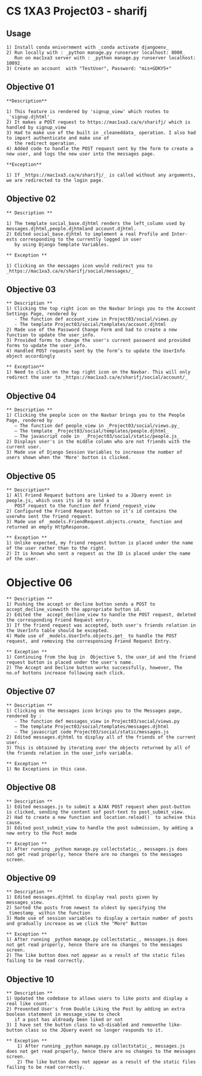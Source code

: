#  CS 1XA3 Project03 - sharifj

## Usage
	1) Install conda enivornment with _conda activate djangoenv_
	2) Run locally with : _python manage.py runserver localhost: 8000_
	   Run on mac1xa3 server with : _python manage.py runserver localhost: 10092_
	3) Create an account  with "TestUser", Password: "mis+GDKY5+"

## Objective 01
	**Description**

	1) This feature is rendered by 'signup_view' which routes to  _'signup.djhtml'_
	2) It makes a POST request to https://mac1xa3.ca/e/sharifj/ which is handled by signup_view
	3) Had to make use of the built in _cleaneddata_ operation. I also had to import authenticate and make use of 
	   the redirect operation. 
	4) Added code to handle the POST request sent by the form to create a new user, and logs the new user into the messages page.

	**Exception**

	1) If _https://mac1xa3.ca/e/sharifj/_ is called without any arguments, we are redirected to the login page.

## Objective 02
	** Description **
	
	1) The template social_base.djhtml renders the left_column used by messages.djhtml,people.djhtmland account.djhtml.
	2) Edited social_base.djhtml to implement a real Profile and Inter-ests corresponding to the currently logged in user 
	   by using Django Template Variables.
	
	** Exception **

	1) Clicking on the messages icon would redirect you to _https://mac1xa3.ca/e/sharifj/social/messages/_

## Objective 03
	** Description **
	1) Clicking the top right icon on the Navbar brings you to the Account Settings Page, rendered by 
	   - The function def account_view in Project03/social/views.py
	   - The template Project03/social/templates/account.djhtml
	2) Made use of the Password Change Form and had to create a new function to update the user_info.
	3) Provided forms to change the user's current password and provided forms to update the user_info.
	4) Handled POST requests sent by the form’s to update the UserInfo object accordingly
	
	** Exception**
	1) Need to click on the top right icon on the Navbar. This will only redirect the user to _https://mac1xa3.ca/e/sharifj/social/account/_

## Objective 04
	** Description **
	1) Clicking the people icon on the Navbar brings you to the People Page, rendered by
	   – The function def people_view in _Project03/social/views.py_
	   – The template _Project03/social/templates/people.djhtml_
	   – The javascript code in  _Project03/social/static/people.js_
	2) Displays user's in the middle column who are not friends with the current user.
	3) Made use of Django Session Variables to increase the number of users shown when the 'More' button is clicked.

## Objective 05
	** Description**
	1) All Friend Request buttons are linked to a JQuery event in people.js, which uses its id to send a 
	   POST request to the function def friend_request_view
	2) Configured the Friend Request button so it’s id contains the userwho sent the friend request.
	3) Made use of _models.FriendRequest.objects.create_ function and returned an empty HttpResponse.

	** Exception **
	1) Unlike expected, my friend request button is placed under the name of the user rather than to the right.
	2) It is known who sent a request as the ID is placed under the name of the user.

# Objective 06
	** Description **
	1) Pushing the accept or decline button sends a POST to accept_decline_viewwith the appropriate button id.
	2) Edited the  accept_decline_view to handle the POST request, deleted the corresponding Friend Request entry.
	3) If the friend request was accepted, both user's friends relation in the UserInfo table should be excepted.
	4) Made use of _models.UserInfo.objects.get_ to handle the POST request, and removing the corresponsing Friend Request Entry.

	** Exception **
	1) Continuing from the bug in  Objective 5, the user_id and the friend request button is placed under the user's name.
	2) The Accept and Decline button works successfully, however, The no.of buttons increase following each click. 

## Objective 07
	** Description **
	1) Clicking on the messages icon brings you to the Messages page, rendered by :
	   - The function def messages_view in Project03/social/views.py
	   – The template Project03/social/templates/messages.djhtml
	   – The javascript code Project03/social/static/messages.js
	2) Edited messages.djhtml to display all of the friends of the current user. 
	3) This is obtained by iterating over the objects returned by all of the friends relation in the user_info variable.

	** Exception **
	1) No Exceptions in this case.

## Objective 08
	** Description **
	1) Edited messages.js to submit a AJAX POST request when post-button is clicked, sending the content sof post-text to post_submit_view.
	2) Had to create a new function and location.reload()  to acheive this cause.
	3) Edited post_submit_view to handle the post submission, by adding a new entry to the Post mode
	
	** Exception **
	1) After running _python manage.py collectstatic_, messages.js does not get read properly, hence there are no changes to the messages screen.

## Objective 09 
	** Description **
	1) Edited messages.djhtml to display real posts given by messages_view.
	2) Sorted the posts from newest to oldest by specifying the _timestamp_ within the function
	3) Made use of session variables to display a certain number of posts and gradually increase as we click the "More" Button

	** Exception **
	1) After running _python manage.py collectstatic_, messages.js does not get read properly, hence there are no changes to the messages screen.
	2) The like button does not appear as a result of the static files failing to be read correctly.

## Objective 10
	** Description **
	1) Updated the codebase to allows users to like posts and display a real like count.
	2) Prevented User's from Double Liking the Post by adding an extra boolean statement in message_view to check
	   if a post has aldready been liked or not
	3) I have set the button class to w3-disabled and removethe like-button class so the JQuery event no longer responds to it.

	** Exception **
        1) After running _python manage.py collectstatic_, messages.js does not get read properly, hence there are no changes to the messages screen.
        2) The like button does not appear as a result of the static files failing to be read correctly.
